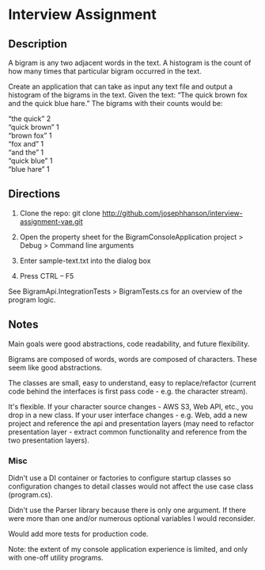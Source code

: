 # Interview Assignment

## Description ##

A bigram is any two adjacent words in the text. A histogram is the count of how many times that particular bigram occurred in the text. 

Create an application that can take as input any text file and output a histogram of the bigrams in the text. Given the text: “The quick brown fox and the quick blue hare.” The bigrams with their counts would be:

“the quick” 2  
“quick brown” 1  
“brown fox” 1  
“fox and” 1  
“and the” 1  
“quick blue” 1  
“blue hare” 1


 
## Directions ##
1. Clone the repo:  git clone http://github.com/josephhanson/interview-assignment-vae.git

2. Open the property sheet for the BigramConsoleApplication project > Debug > Command line arguments

3. Enter sample-text.txt into the dialog box

4. Press CTRL – F5


See BigramApi.IntegrationTests > BigramTests.cs for an overview of the program logic.

 

## Notes ##

Main goals were good abstractions, code readability, and future flexibility.  

Bigrams are composed of words, words are composed of characters.  These seem like good abstractions.  

The classes are small, easy to understand, easy to replace/refactor (current code behind the interfaces is first pass code - e.g. the character stream). 

It's flexible.  If your character source changes - AWS S3, Web API, etc., you drop in a new class.  If your user interface changes - e.g. Web, add a new project and reference the api and presentation layers (may need to refactor presentation layer - extract common functionality and reference from the two presentation layers).

### Misc ###

Didn't use a DI container or factories to configure startup classes so configuration changes to detail classes would not affect the use case class (program.cs).

Didn't use the Parser library because there is only one argument.  If there were more than one and/or numerous optional variables I would reconsider.

Would add more tests for production code.
 
Note: the extent of my console application experience is limited, and only with one-off utility programs. 
